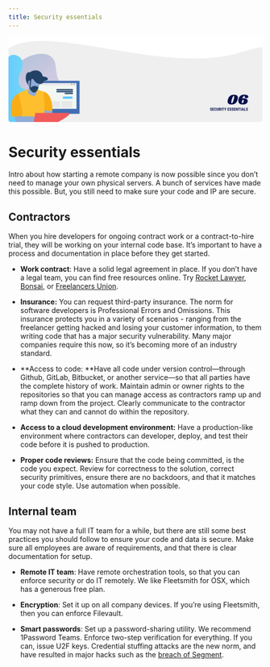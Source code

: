 ```yaml
---
title: Security essentials
---
```


![Security essentials](./assets/header-illustrations/6.png)

# Security essentials

Intro about how starting a remote company is now possible since you don’t need to manage your own physical servers. A bunch of services have made this possible. But, you still need to make sure your code and IP are secure.

## Contractors

When you hire developers for ongoing contract work or a contract-to-hire trial, they will be working on your internal code base. It’s important to have a process and documentation in place before they get started.

- **Work contract**: Have a solid legal agreement in place. If you don’t have a legal team, you can find free resources online. Try [Rocket Lawyer](https://www.rocketlawyer.com/), [Bonsai](https://www.hellobonsai.com/a/development-contract), or [Freelancers Union](https://www.freelancersunion.org/resources/contract-creator/).

- **Insurance:** You can request third-party insurance. The norm for software developers is Professional Errors and Omissions. This insurance protects you in a variety of scenarios - ranging from the freelancer getting hacked and losing your customer information, to them writing code that has a major security vulnerability. Many major companies require this now, so it’s becoming more of an industry standard.

- **Access to code: **Have all code under version control—through Github, GitLab, Bitbucket, or another service—so that all parties have the complete history of work. Maintain admin or owner rights to the repositories so that you can manage access as contractors ramp up and ramp down from the project. Clearly communicate to the contractor what they can and cannot do within the repository.

- **Access to a cloud development environment:** Have a production-like environment where contractors can developer, deploy, and test their code before it is pushed to production.

- **Proper code reviews:** Ensure that the code being committed, is the code you expect. Review for correctness to the solution, correct security primitives, ensure there are no backdoors, and that it matches your code style. Use automation when possible.

## Internal team

You may not have a full IT team for a while, but there are still some best practices you should follow to ensure your code and data is secure. Make sure all employees are aware of requirements, and that there is clear documentation for setup.

- **Remote IT team**: Have remote orchestration tools, so that you can enforce security or do IT remotely. We like Fleetsmith for OSX, which has a generous free plan.

- **Encryption**: Set it up on all company devices. If you’re using Fleetsmith, then you can enforce Filevault.

- **Smart passwords**: Set up a password-sharing utility. We recommend 1Password Teams. Enforce two-step verification for everything. If you can, issue U2F keys. Credential stuffing attacks are the new norm, and have resulted in major hacks such as the [breach of Segment](https://segment.com/security/bulletins/incident090519/).
